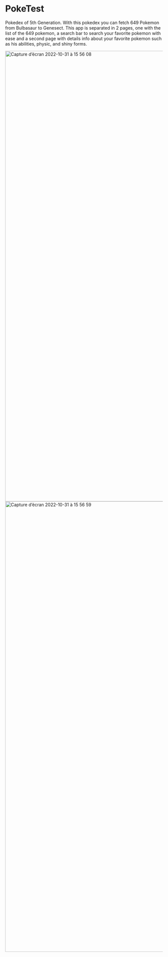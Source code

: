 # PokeTest

Pokedex of 5th Generation.
With this pokedex you can fetch 649 Pokemon from Bulbasaur to Genesect.
This app is separated in 2 pages, one with the list of the 649 pokemon, a search bar to search your favorite pokemon with ease and a second page with details
info about your favorite pokemon such as his abilities, physic, and shiny forms.

<img width="1440" alt="Capture d’écran 2022-10-31 à 15 56 08" src="https://user-images.githubusercontent.com/69274926/199039344-df79189c-47e7-4268-8375-1caa02b4e4ea.png">
<img width="1440" alt="Capture d’écran 2022-10-31 à 15 56 59" src="https://user-images.githubusercontent.com/69274926/199039369-3282545e-fb55-4c86-ae40-550a0bf20f18.png">
